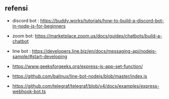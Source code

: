 ## refensi
- discord bot : https://buddy.works/tutorials/how-to-build-a-discord-bot-in-node-js-for-beginners
- zoom bot: https://marketplace.zoom.us/docs/guides/chatbots/build-a-chatbot
- line bot : https://developers.line.biz/en/docs/messaging-api/nodejs-sample/#start-developing

- https://www.geeksforgeeks.org/express-js-app-set-function/
- https://github.com/balinux/line-bot-nodejs/blob/master/index.js
- https://github.com/telegraf/telegraf/blob/v4/docs/examples/express-webhook-bot.ts